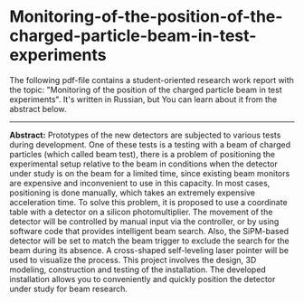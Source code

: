 # Monitoring-of-the-position-of-the-charged-particle-beam-in-test-experiments
The following pdf-file contains a student-oriented research work report with the topic: "Monitoring of the position of the charged particle beam in test experiments".
It's written in Russian, but You can learn about it from the abstract below.
***
**Abstract:**
Prototypes of the new detectors are subjected to various tests during development. One of these tests is a testing with a beam of charged particles (which called beam test), there is a problem of positioning the experimental setup relative to the beam in conditions when the detector under study is on the beam for a limited time, since existing beam monitors are expensive and inconvenient to use in this capacity. In most cases, positioning is done manually, which takes an extremely expensive acceleration time.
To solve this problem, it is proposed to use a coordinate table with a detector on a silicon photomultiplier. The movement of the detector will be controlled by manual input via the controller, or by using software code that provides intelligent beam search. Also, the SiPM-based detector will be set to match the beam trigger to exclude the search for the beam during its absence. A cross-shaped self-leveling laser pointer will be used to visualize the process.
This project involves the design, 3D modeling, construction and testing of the installation. The developed installation allows you to conveniently and quickly position the detector under study for beam research.
